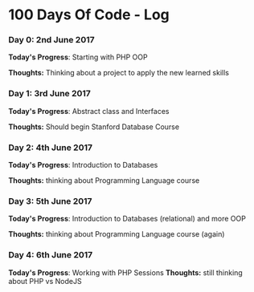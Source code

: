 # 100 Days Of Code - Log

### Day 0: 2nd June 2017
**Today's Progress**: Starting with PHP OOP

**Thoughts:** Thinking about a project to apply the new learned skills



### Day 1: 3rd June 2017
**Today's Progress**: Abstract class and Interfaces

**Thoughts:** Should begin Stanford Database Course


### Day 2: 4th June 2017
**Today's Progress**: Introduction to Databases

**Thoughts:** thinking about Programming Language course


### Day 3: 5th June 2017
**Today's Progress**: Introduction to Databases (relational) and more OOP

**Thoughts:** thinking about Programming Language course (again)


### Day 4: 6th June 2017
**Today's Progress**: Working with PHP Sessions
**Thoughts:** still thinking about PHP vs NodeJS
<!--- ### Day 0: February 30, 2016 (Example 1)
##### (delete me or comment me out)

**Today's Progress**: Fixed CSS, worked on canvas functionality for the app.

**Thoughts:** I really struggled with CSS, but, overall, I feel like I am slowly getting better at it. Canvas is still new for me, but I managed to figure out some basic functionality.

**Link to work:** [Calculator App](http://www.example.com)

### Day 0: February 30, 2016 (Example 2)
##### (delete me or comment me out)

**Today's Progress**: Fixed CSS, worked on canvas functionality for the app.

**Thoughts**: I really struggled with CSS, but, overall, I feel like I am slowly getting better at it. Canvas is still new for me, but I managed to figure out some basic functionality.

**Link(s) to work**: [Calculator App](http://www.example.com)


### Day 1: June 27, Monday

**Today's Progress**: I've gone through many exercises on FreeCodeCamp.

**Thoughts** I've recently started coding, and it's a great feeling when I finally solve an algorithm challenge after a lot of attempts and hours spent.

**Link(s) to work**
1. [Find the Longest Word in a String](https://www.freecodecamp.com/challenges/find-the-longest-word-in-a-string)
2. [Title Case a Sentence](https://www.freecodecamp.com/challenges/title-case-a-sentence)
 -->
